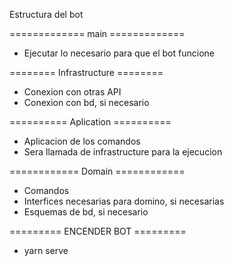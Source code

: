 Estructura del bot

============= main =============
 - Ejecutar lo necesario para que el bot funcione


======== Infrastructure ========
 - Conexion con otras API
 - Conexion con bd, si necesario

========== Aplication ==========
 - Aplicacion de los comandos
 - Sera llamada de infrastructure para la ejecucion

============ Domain ============
 - Comandos
 - Interfices necesarias para domino, si necesarias
 - Esquemas de bd, si necesario


========= ENCENDER BOT =========
 - yarn serve
